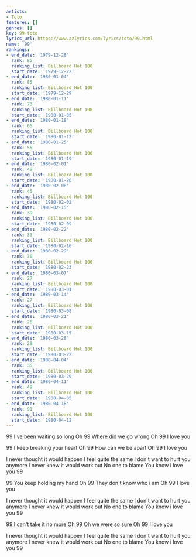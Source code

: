 ```yaml
---
artists:
- Toto
features: []
genres: []
key: 99-toto
lyrics_url: https://www.azlyrics.com/lyrics/toto/99.html
name: '99'
rankings:
- end_date: '1979-12-28'
  rank: 85
  ranking_list: Billboard Hot 100
  start_date: '1979-12-22'
- end_date: '1980-01-04'
  rank: 85
  ranking_list: Billboard Hot 100
  start_date: '1979-12-29'
- end_date: '1980-01-11'
  rank: 73
  ranking_list: Billboard Hot 100
  start_date: '1980-01-05'
- end_date: '1980-01-18'
  rank: 65
  ranking_list: Billboard Hot 100
  start_date: '1980-01-12'
- end_date: '1980-01-25'
  rank: 55
  ranking_list: Billboard Hot 100
  start_date: '1980-01-19'
- end_date: '1980-02-01'
  rank: 49
  ranking_list: Billboard Hot 100
  start_date: '1980-01-26'
- end_date: '1980-02-08'
  rank: 45
  ranking_list: Billboard Hot 100
  start_date: '1980-02-02'
- end_date: '1980-02-15'
  rank: 39
  ranking_list: Billboard Hot 100
  start_date: '1980-02-09'
- end_date: '1980-02-22'
  rank: 33
  ranking_list: Billboard Hot 100
  start_date: '1980-02-16'
- end_date: '1980-02-29'
  rank: 30
  ranking_list: Billboard Hot 100
  start_date: '1980-02-23'
- end_date: '1980-03-07'
  rank: 27
  ranking_list: Billboard Hot 100
  start_date: '1980-03-01'
- end_date: '1980-03-14'
  rank: 27
  ranking_list: Billboard Hot 100
  start_date: '1980-03-08'
- end_date: '1980-03-21'
  rank: 26
  ranking_list: Billboard Hot 100
  start_date: '1980-03-15'
- end_date: '1980-03-28'
  rank: 29
  ranking_list: Billboard Hot 100
  start_date: '1980-03-22'
- end_date: '1980-04-04'
  rank: 35
  ranking_list: Billboard Hot 100
  start_date: '1980-03-29'
- end_date: '1980-04-11'
  rank: 49
  ranking_list: Billboard Hot 100
  start_date: '1980-04-05'
- end_date: '1980-04-18'
  rank: 91
  ranking_list: Billboard Hot 100
  start_date: '1980-04-12'
---
```


99
I've been waiting so long
Oh 99
Where did we go wrong
Oh 99
I love you

99
I keep breaking your heart
Oh 99
How can we be apart
Oh 99
I love you

I never thought it would happen
I feel quite the same
I don't want to hurt you anymore
I never knew it would work out
No one to blame
You know i love you 99

99
You keep holding my hand
Oh 99
They don't know who i am
Oh 99
I love you

I never thought it would happen
I feel quite the same
I don't want to hurt you anymore
I never knew it would work out
No one to blame
You know i love you 99

99
I can't take it no more
Oh 99
Oh we were so sure
Oh 99
I love you

I never thought it would happen
I feel quite the same
I don't want to hurt you anymore
I never knew it would work out
No one to blame
You know i love you 99



